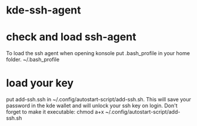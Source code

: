 # kde-ssh-agent

# check and load ssh-agent
To load the ssh agent when opening konsole put .bash_profile in your home folder. ~/.bash_profile

# load your key

put add-ssh.ssh in ~/.config/autostart-script/add-ssh.sh. This will save your password in the kde wallet and will unlock your ssh key on login. Don't forget to make it executable:
chmod a+x ~/.config/autostart-script/add-ssh.sh

